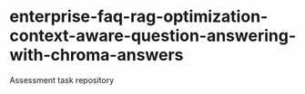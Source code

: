 # enterprise-faq-rag-optimization-context-aware-question-answering-with-chroma-answers
Assessment task repository
